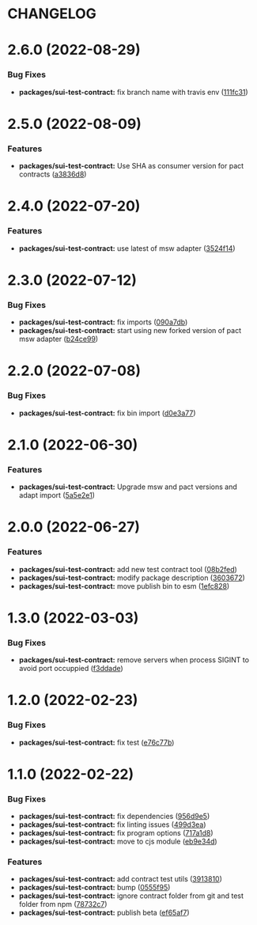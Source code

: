 # CHANGELOG

# 2.6.0 (2022-08-29)


### Bug Fixes

* **packages/sui-test-contract:** fix branch name with travis env ([111fc31](https://github.com/SUI-Components/sui/commit/111fc31e92420ba7fcd0c0dcf48257e3fd441236))



# 2.5.0 (2022-08-09)


### Features

* **packages/sui-test-contract:** Use SHA as consumer version for pact contracts ([a3836d8](https://github.com/SUI-Components/sui/commit/a3836d8923075bb81b3fe8c906439f1fc166634a))



# 2.4.0 (2022-07-20)


### Features

* **packages/sui-test-contract:** use latest of msw adapter ([3524f14](https://github.com/SUI-Components/sui/commit/3524f149f4a334ab75dc0de4611c3d9439f98c11))



# 2.3.0 (2022-07-12)


### Bug Fixes

* **packages/sui-test-contract:** fix imports ([090a7db](https://github.com/SUI-Components/sui/commit/090a7dbc644ac0d651c090205cbbbbf8098c1a77))
* **packages/sui-test-contract:** start using new forked version of pact msw adapter ([b24ce99](https://github.com/SUI-Components/sui/commit/b24ce99279247bbfd2be6237b209b25a0cc43da0))



# 2.2.0 (2022-07-08)


### Bug Fixes

* **packages/sui-test-contract:** fix bin import ([d0e3a77](https://github.com/SUI-Components/sui/commit/d0e3a77247c0f6df0106c426d5562157a05c89dc))



# 2.1.0 (2022-06-30)


### Features

* **packages/sui-test-contract:** Upgrade msw and pact versions and adapt import ([5a5e2e1](https://github.com/SUI-Components/sui/commit/5a5e2e1e0de4c2a38cd1a4c6812707229165dd0d))



# 2.0.0 (2022-06-27)


### Features

* **packages/sui-test-contract:** add new test contract tool ([08b2fed](https://github.com/SUI-Components/sui/commit/08b2fed5f755459e53b0311db7d31c1bdc94534f))
* **packages/sui-test-contract:** modify package description ([3603672](https://github.com/SUI-Components/sui/commit/36036722b2070be1567c42ec32107ff29cab3afa))
* **packages/sui-test-contract:** move publish bin to esm ([1efc828](https://github.com/SUI-Components/sui/commit/1efc8287f768fb5d76da161bba67dc308e388025))



# 1.3.0 (2022-03-03)


### Bug Fixes

* **packages/sui-test-contract:** remove servers when process SIGINT to avoid port occuppied ([f3ddade](https://github.com/SUI-Components/sui/commit/f3ddadef421e38eef6c9c92e12831cc6469f1203))



# 1.2.0 (2022-02-23)


### Bug Fixes

* **packages/sui-test-contract:** fix test ([e76c77b](https://github.com/SUI-Components/sui/commit/e76c77b17212d0be4ff133cc0023bb1640719b3e))



# 1.1.0 (2022-02-22)


### Bug Fixes

* **packages/sui-test-contract:** fix dependencies ([956d9e5](https://github.com/SUI-Components/sui/commit/956d9e53cfd1205c0ad49b5172944bc6bf1e7a3b))
* **packages/sui-test-contract:** fix linting issues ([499d3ea](https://github.com/SUI-Components/sui/commit/499d3ea5b307c0b6bdabb38a1b7a8813ae8ac6a8))
* **packages/sui-test-contract:** fix program options ([717a1d8](https://github.com/SUI-Components/sui/commit/717a1d8a1913ba72891839cc2223307c2ed3af1d))
* **packages/sui-test-contract:** move to cjs module ([eb9e34d](https://github.com/SUI-Components/sui/commit/eb9e34db455bcc05fd5fe94ee0dee60bd3115f77))


### Features

* **packages/sui-test-contract:** add contract test utils ([3913810](https://github.com/SUI-Components/sui/commit/39138109f3c459fbb6bd5bc0e5243f3d2081c329))
* **packages/sui-test-contract:** bump ([0555f95](https://github.com/SUI-Components/sui/commit/0555f95cf4ba4176231d2d55a5679c49c25ecdab))
* **packages/sui-test-contract:** ignore contract folder from git and test folder from npm ([78732c7](https://github.com/SUI-Components/sui/commit/78732c7e53ad4eea729ad7b3779d565fefb552cb))
* **packages/sui-test-contract:** publish beta ([ef65af7](https://github.com/SUI-Components/sui/commit/ef65af7d3c4fcc6f89e130ac18de40a1566629d5))



